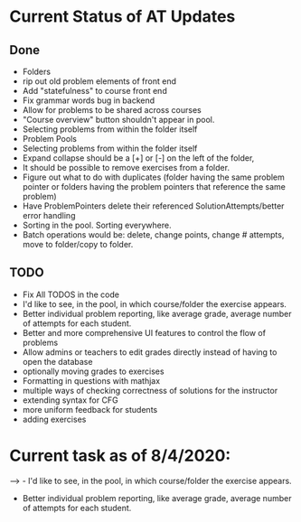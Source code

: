 # Current Status of AT Updates


## Done
- Folders
- rip out old problem elements of front end
- Add "statefulness" to course front end
- Fix grammar words bug in backend
- Allow for problems to be shared across courses
- "Course overview" button shouldn't appear in pool.
- Selecting problems from within the folder itself
- Problem Pools
- Selecting problems from within the folder itself
- Expand collapse should be a [+] or [-] on the left of the folder,
- It should be possible to remove exercises from a folder.
- Figure out what to do with duplicates (folder having the same problem pointer or folders having the problem pointers that reference the same problem)
- Have ProblemPointers delete their referenced SolutionAttempts/better error handling
- Sorting in the pool.  Sorting everywhere.
- Batch operations would be: delete, change points, change # attempts, move to folder/copy to folder.

## TODO
- Fix All TODOS in the code
- I'd like to see, in the pool, in which course/folder the exercise appears.
- Better individual problem reporting, like average grade, average number of attempts for each student.
- Better and more comprehensive UI features to control the flow of problems
- Allow admins or teachers to edit grades directly instead of having to open the database
- optionally moving grades to exercises
- Formatting in questions with mathjax
- multiple ways of checking correctness of solutions for the instructor
- extending syntax for CFG
- more uniform feedback for students
- adding exercises


# Current task as of 8/4/2020:
--> - I'd like to see, in the pool, in which course/folder the exercise appears.
- Better individual problem reporting, like average grade, average number of attempts for each student.


